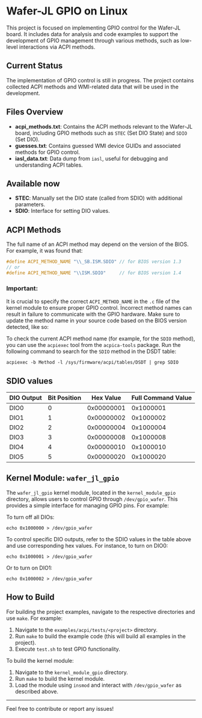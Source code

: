 # Wafer-JL GPIO on Linux

This project is focused on implementing GPIO control for the Wafer-JL board. It includes data for analysis and code examples to support the development of GPIO management through various methods, such as low-level interactions via ACPI methods.

## Current Status

The implementation of GPIO control is still in progress. The project contains collected ACPI methods and WMI-related data that will be used in the development.

## Files Overview

- **acpi_methods.txt**: Contains the ACPI methods relevant to the Wafer-JL board, including GPIO methods such as `STEC` (Set DIO State) and `SDIO` (Set DIO).
- **guesses.txt**: Contains guessed WMI device GUIDs and associated methods for GPIO control.
- **iasl_data.txt**: Data dump from `iasl`, useful for debugging and understanding ACPI tables.

## Available now

- **STEC**: Manually set the DIO state (called from SDIO) with additional parameters.
- **SDIO**: Interface for setting DIO values.


## ACPI Methods

The full name of an ACPI method may depend on the version of the BIOS. For example, it was found that:

```c
#define ACPI_METHOD_NAME "\\_SB.ISM.SDIO" // for BIOS version 1.3
// or
#define ACPI_METHOD_NAME "\\ISM.SDIO"     // for BIOS version 1.4
```
### Important:

It is crucial to specify the correct `ACPI_METHOD_NAME` in the `.c` file of the kernel module to ensure proper GPIO control. Incorrect method names can result in failure to communicate with the GPIO hardware. Make sure to update the method name in your source code based on the BIOS version detected, like so:


To check the current ACPI method name (for example, for the `SDIO` method), you can use the `acpiexec` tool from the `acpica-tools` package. Run the following command to search for the `SDIO` method in the DSDT table:

```
acpiexec -b Method -l /sys/firmware/acpi/tables/DSDT | grep SDIO
```



## SDIO values

| DIO Output | Bit Position | Hex Value  | Full Command Value  |
|------------|--------------|------------|---------------------|
| DIO0       | 0            | 0x00000001 | 0x1000001           |
| DIO1       | 1            | 0x00000002 | 0x1000002           |
| DIO2       | 2            | 0x00000004 | 0x1000004           |
| DIO3       | 3            | 0x00000008 | 0x1000008           |
| DIO4       | 4            | 0x00000010 | 0x1000010           |
| DIO5       | 5            | 0x00000020 | 0x1000020           |

## Kernel Module: `wafer_jl_gpio`

The `wafer_jl_gpio` kernel module, located in the `kernel_module_gpio` directory, allows users to control GPIO through `/dev/gpio_wafer`. This provides a simple interface for managing GPIO pins. For example:

To turn off all DIOs:

```
echo 0x1000000 > /dev/gpio_wafer
```

To control specific DIO outputs, refer to the SDIO values in the table above and use corresponding hex values. For instance, to turn on DIO0:

```
echo 0x1000001 > /dev/gpio_wafer
```

Or to turn on DIO1:

```
echo 0x1000002 > /dev/gpio_wafer
```

## How to Build

For building the project examples, navigate to the respective directories and use `make`. For example:

1. Navigate to the `examples/acpi/tests/<project>` directory.
2. Run `make` to build the example code (this will build all examples in the project).
3. Execute `test.sh` to test GPIO functionality.

To build the kernel module:

1. Navigate to the `kernel_module_gpio` directory.
2. Run `make` to build the kernel module.
3. Load the module using `insmod` and interact with `/dev/gpio_wafer` as described above.

---

Feel free to contribute or report any issues!
